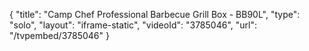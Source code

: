 {
    "title": "Camp Chef Professional Barbecue Grill Box - BB90L",
    "type": "solo",
    "layout": "iframe-static",
    "videoId": "3785046",
    "url": "\/tvpembed\/3785046"
}
